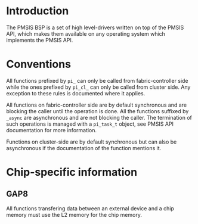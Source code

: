 Introduction
============

The PMSIS BSP is a set of high level-drivers written on top of the PMSIS API, which makes them available on any operating system which implements the PMSIS API.

Conventions
===========

All functions prefixed by `pi_` can only be called from fabric-controller side while the ones prefixed by `pi_cl_` can only be called from cluster side. Any exception to these rules is documented where it applies.

All functions on fabric-controller side are by default synchronous and are blocking the caller until the operation is done. All the functions suffixed by `_async` are asynchronous and are not blocking the caller. The termination of such operations is managed with a `pi_task_t` object, see PMSIS API documentation for more information.

Functions on cluster-side are by default synchronous but can also be asynchronous if the documentation of the function mentions it.

Chip-specific information
=========================

GAP8
----

All functions transfering data between an external device and a chip memory must use the L2 memory for the chip memory.
